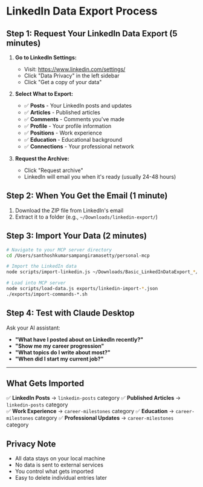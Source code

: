 # LinkedIn Data Export Process

## Step 1: Request Your LinkedIn Data Export (5 minutes)

1. **Go to LinkedIn Settings:**
   - Visit: https://www.linkedin.com/settings/
   - Click "Data Privacy" in the left sidebar
   - Click "Get a copy of your data"

2. **Select What to Export:**
   - ✅ **Posts** - Your LinkedIn posts and updates
   - ✅ **Articles** - Published articles
   - ✅ **Comments** - Comments you've made
   - ✅ **Profile** - Your profile information
   - ✅ **Positions** - Work experience
   - ✅ **Education** - Educational background
   - ✅ **Connections** - Your professional network

3. **Request the Archive:**
   - Click "Request archive"
   - LinkedIn will email you when it's ready (usually 24-48 hours)

## Step 2: When You Get the Email (1 minute)

1. Download the ZIP file from LinkedIn's email
2. Extract it to a folder (e.g., `~/Downloads/linkedin-export/`)

## Step 3: Import Your Data (2 minutes)

```bash
# Navigate to your MCP server directory
cd /Users/santhoshkumarsampangiramasetty/personal-mcp

# Import the LinkedIn data
node scripts/import-linkedin.js ~/Downloads/Basic_LinkedInDataExport_*/

# Load into MCP server
node scripts/load-data.js exports/linkedin-import-*.json
./exports/import-commands-*.sh
```

## Step 4: Test with Claude Desktop

Ask your AI assistant:
- **"What have I posted about on LinkedIn recently?"**
- **"Show me my career progression"**
- **"What topics do I write about most?"**
- **"When did I start my current job?"**

---

## What Gets Imported

✅ **LinkedIn Posts** → `linkedin-posts` category
✅ **Published Articles** → `linkedin-posts` category  
✅ **Work Experience** → `career-milestones` category
✅ **Education** → `career-milestones` category
✅ **Professional Updates** → `career-milestones` category

## Privacy Note

- All data stays on your local machine
- No data is sent to external services
- You control what gets imported
- Easy to delete individual entries later
